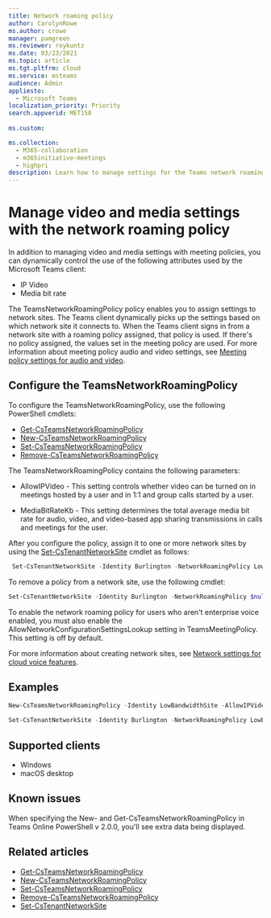 ```yaml
---
title: Network roaming policy
author: CarolynRowe
ms.author: crowe
manager: pamgreen
ms.reviewer: roykuntz
ms.date: 03/23/2021
ms.topic: article
ms.tgt.pltfrm: cloud
ms.service: msteams
audience: Admin
appliesto: 
  - Microsoft Teams
localization_priority: Priority
search.appverid: MET150
 
ms.custom: 

ms.collection: 
  - M365-collaboration
  - m365initiative-meetings
  - highpri
description: Learn how to manage settings for the Teams network roaming policy.
---
```


# Manage video and media settings with the network roaming policy

In addition to managing video and media settings with meeting policies, you can dynamically control the use of the following attributes used by the Microsoft Teams client: 

- IP Video
- Media bit rate

The TeamsNetworkRoamingPolicy policy enables you to assign settings to network sites. The Teams client dynamically picks up the settings based on which network site it connects to. When the Teams client signs in from a network site with a roaming policy assigned, that policy is used. If there's no policy assigned, the values set in the meeting policy are used. For more information about meeting policy audio and video settings, see [Meeting policy settings for audio and video](meeting-policies-audio-and-video.md).

## Configure the TeamsNetworkRoamingPolicy

To configure the TeamsNetworkRoamingPolicy, use the following PowerShell cmdlets:

- [Get-CsTeamsNetworkRoamingPolicy](/powershell/module/skype/get-csteamsnetworkroamingpolicy)
- [New-CsTeamsNetworkRoamingPolicy](/powershell/module/skype/new-csteamsnetworkroamingpolicy)
- [Set-CsTeamsNetworkRoamingPolicy](/powershell/module/skype/set-csteamsnetworkroamingpolicy)
- [Remove-CsTeamsNetworkRoamingPolicy](/powershell/module/skype/remove-csteamsnetworkroamingpolicy)

The TeamsNetworkRoamingPolicy contains the following parameters:

- AllowIPVideo - This setting controls whether video can be turned on in meetings hosted by a user and in 1:1 and group calls started by a user.

- MediaBitRateKb - This setting determines the total average media bit rate for audio, video, and video-based app sharing transmissions in calls and meetings for the user.

After you configure the policy, assign it to one or more network sites by using the [Set-CsTenantNetworkSite](/powershell/module/skype/set-cstenantnetworksite) cmdlet as follows:

```PowerShell
 Set-CsTenantNetworkSite -Identity Burlington -NetworkRoamingPolicy LowBandwidthSite
 ``` 
 
 To remove a policy from a network site, use the following cmdlet:
 
 ```PowerShell
 Set-CsTenantNetworkSite -Identity Burlington -NetworkRoamingPolicy $null
 ```

To enable the network roaming policy for users who aren't enterprise voice enabled, you must also enable the AllowNetworkConfigurationSettingsLookup setting in TeamsMeetingPolicy. This setting is off by default.

For more information about creating network sites, see [Network settings for cloud voice features](cloud-voice-network-settings.md). 

## Examples

```PowerShell
New-CsTeamsNetworkRoamingPolicy -Identity LowBandwidthSite -AllowIPVideo $false -MediaBitRateKb 1000
```

```PowerShell
Set-CsTenantNetworkSite -Identity Burlington -NetworkRoamingPolicy LowBandwidthSite
```

## Supported clients

- Windows 
- macOS desktop

## Known issues

When specifying the New- and Get-CsTeamsNetworkRoamingPolicy in Teams Online PowerShell v 2.0.0, you'll see extra data being displayed.


## Related articles

- [Get-CsTeamsNetworkRoamingPolicy](/powershell/module/skype/get-csteamsnetworkroamingpolicy)
- [New-CsTeamsNetworkRoamingPolicy](/powershell/module/skype/new-csteamsnetworkroamingpolicy)
- [Set-CsTeamsNetworkRoamingPolicy](/powershell/module/skype/set-csteamsnetworkroamingpolicy)
- [Remove-CsTeamsNetworkRoamingPolicy](/powershell/module/skype/remove-csteamsnetworkroamingpolicy)
- [Set-CsTenantNetworkSite](/powershell/module/skype/set-cstenantnetworksite)
